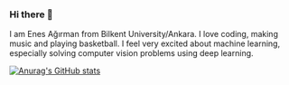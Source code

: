 ### Hi there 👋

I am Enes Ağırman from Bilkent University/Ankara. I love coding, making music and playing basketball. I feel very excited about machine learning, especially solving computer vision problems using deep learning.


[![Anurag's GitHub stats](https://github-readme-stats.vercel.app/api?username=EnesAgirman)](https://github.com/anuraghazra/github-readme-stats)









<!--
**EnesAgirman/EnesAgirman** is a ✨ _special_ ✨ repository because its `README.md` (this file) appears on your GitHub profile.

Here are some ideas to get you started:

- 🔭 I’m currently working on ...
- 🌱 I’m currently learning ...
- 👯 I’m looking to collaborate on ...
- 🤔 I’m looking for help with ...
- 💬 Ask me about ...
- 📫 How to reach me: ...
- 😄 Pronouns: ...
- ⚡ Fun fact: ...
-->
